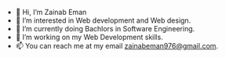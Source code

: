 - 👋 Hi, I’m Zainab Eman
- 👀 I’m interested in Web development and Web design.
- 🌱 I’m currently doing Bachlors in Software Engineering.
- 💞️ I’m working on my Web Development skills.
- 📫 You can reach me at my email zainabeman976@gmail.com.
